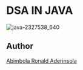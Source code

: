 # DSA IN JAVA
![java-2327538_640](https://github.com/Ronnie5562/DSA/assets/110787129/3ba976b1-33a6-4ca3-ad9f-47851ba5dec4)

## Author
[Abimbola Ronald Aderinsola](https://www.linkedin.com/in/abimbola-ronald-977299224/)